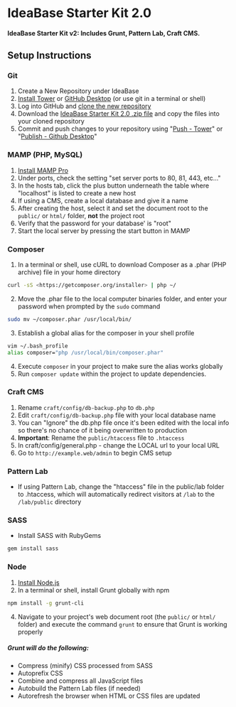# IdeaBase Starter Kit 2.0

#### IdeaBase Starter Kit v2: Includes Grunt, Pattern Lab, Craft CMS.

## Setup Instructions

### Git

1.  Create a New Repository under IdeaBase
2.  [Install Tower](https://www.git-tower.com/) or [GitHub Desktop](https://desktop.github.com/) (or use git in a terminal or shell)
3.  Log into GitHub and [clone the new repository](https://help.github.com/articles/cloning-a-repository/)
4.  Download the [IdeaBase Starter Kit 2.0 .zip file](https://github.com/ideabase/starter_kit2/archive/master.zip) and copy the files into your cloned repository
5.  Commit and push changes to your repository using "[Push - Tower](https://www.git-tower.com/help/mac/branches-and-tags/push)" or "[Publish - Github Desktop](https://services.github.com/on-demand/github-desktop/push-with-github-desktop)"

### MAMP (PHP, MySQL)

1.  [Install MAMP Pro](https://www.mamp.info/en/mamp-pro/)
2.  Under ports, check the setting "set server ports to 80, 81, 443, etc..."
3.  In the hosts tab, click the plus button underneath the table where "localhost" is listed to create a new host
4.  If using a CMS, create a local database and give it a name
5.  After creating the host, select it and set the document root to the `public/` or `html/` folder, **not** the project root
6.  Verify that the password for your database' is "root"
7.  Start the local server by pressing the start button in MAMP

### Composer

1.  In a terminal or shell, use cURL to download Composer as a .phar (PHP archive) file in your home directory

```sh
curl -sS <https://getcomposer.org/installer> | php ~/
```

2.  Move the .phar file to the local computer binaries folder, and enter your password when prompted by the `sudo` command

```sh
sudo mv ~/composer.phar /usr/local/bin/
```

3.  Establish a global alias for the composer in your shell profile

```sh
vim ~/.bash_profile
alias composer="php /usr/local/bin/composer.phar"
```

4.  Execute `composer` in your project to make sure the alias works globally
5.  Run `composer update` within the project to update dependencies.

### Craft CMS

1.  Rename `craft/config/db-backup.php` to `db.php`
2.  Edit `craft/config/db-backup.php` file with your local database name
3.  You can "Ignore" the db.php file once it's been edited with the local info so there's no chance of it being overwritten to production
4.  **Important**: Rename the `public/htaccess` file to `.htaccess`
5.  In craft/config/general.php - change the LOCAL url to your local URL
6.  Go to `http://example.web/admin` to begin CMS setup

### Pattern Lab

-   If using Pattern Lab, change the "htaccess" file in the public/lab folder to .htaccess, which will automatically redirect visitors at `/lab` to the `/lab/public` directory

### SASS

-   Install SASS with RubyGems

```sh
gem install sass
```

### Node

1.  [Install Node.js](https://nodejs.org/en/download/)
2.  In a terminal or shell, install Grunt globally with npm

```sh
npm install -g grunt-cli
```

4.  Navigate to your project's web document root (the `public/` or `html/` folder) and execute the command `grunt` to ensure that Grunt is working properly

##### Grunt will do the following:

-   Compress (minify) CSS processed from SASS
-   Autoprefix CSS
-   Combine and compress all JavaScript files
-   Autobuild the Pattern Lab files (if needed)
-   Autorefresh the browser when HTML or CSS files are updated

[comment]: # (TODO: Fix critical CSS)
